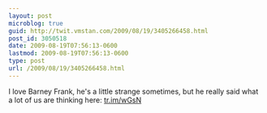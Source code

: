 ```yaml
---
layout: post
microblog: true
guid: http://twit.vmstan.com/2009/08/19/3405266458.html
post_id: 3050518
date: 2009-08-19T07:56:13-0600
lastmod: 2009-08-19T07:56:13-0600
type: post
url: /2009/08/19/3405266458.html
---
```

I love Barney Frank, he's a little strange sometimes, but he really said what a lot of us are thinking here: [tr.im/wGsN](http://tr.im/wGsN)
